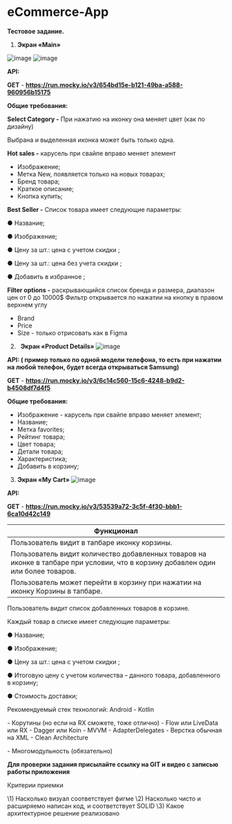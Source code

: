 # eCommerce-App

**Тестовое задание.**

1. **Экран «Main»**

![image](https://user-images.githubusercontent.com/84706749/199922053-b62ebaab-85fe-4ad5-ad7c-8bdc3be2050c.png)
![image](https://user-images.githubusercontent.com/84706749/199922171-cf4774d3-e11d-48b1-84da-63da77418451.png)



**API:**

**GET** - **https://run.mocky.io/v3/654bd15e-b121-49ba-a588-960956b15175**

**Общие требования:**

**Select Category -** При нажатию на иконку она меняет цвет (как по дизайну)

Выбрана и выделенная иконка может быть только одна.


**Hot sales -** карусель при свайпе вправо меняет элемент

- Изображение;
- Метка New, появляется только на новых товарах;
- Бренд товара;
- Краткое описание;
- Кнопка купить; 



**Best Seller -** Список товара имеет следующие параметры:

●  Название;

●  Изображение;

●  Цену за шт.: цена с учетом скидки ;

●  Цену за шт.: цена без учета скидки ;

●  Добавить в избранное ;


**Filter options -** раскрывающийся список бренда и размера, диапазон цен от 0 до 10000$
Фильтр открывается по нажатии на кнопку в правом верхнем углу

- Brand
- Price
- Size - только отрисовать как в Figma










2. ` `**Экран  «Product Details»**
![image](https://user-images.githubusercontent.com/84706749/199922250-12c4f7ef-8341-491a-a75b-6158a6991c20.png)



**API: ( пример только по одной модели телефона, то есть при нажатии на любой телефон, будет всегда открываться Samsung)**

**GET** - **https://run.mocky.io/v3/6c14c560-15c6-4248-b9d2-b4508df7d4f5**


**Общие требования:** 

- Изображение - карусель при свайпе вправо меняет элемент;
- Название;
- Метка favorites;
- Рейтинг товара;
- Цвет товара;
- Детали товара;
- Характеристика;
- Добавить в корзину;



3. **Экран «My Cart»**
![image](https://user-images.githubusercontent.com/84706749/199922283-a0e1e5d4-d95c-4f20-b3a5-478d913a76c2.png)




**API:**

**GET** - **https://run.mocky.io/v3/53539a72-3c5f-4f30-bbb1-6ca10d42c149**




|**Функционал**|
| - |
|Пользователь видит в тапбаре иконку корзины.|
|Пользователь видит количество добавленных товаров на иконке в тапбаре при условии, что в корзину добавлен один или более товаров.|
|Пользователь может перейти в корзину при нажатии на иконку Корзины в тапбаре.|



Пользователь видит список добавленных товаров в корзине.

Каждый товар в списке имеет следующие параметры:

●  	Название;

●  	Изображение;

●  	Цену за шт.: цена с учетом скидки ;

●  	Итоговую цену с учетом количества ~~-~~ данного товара, добавленного в корзину;

●    Стоимость доставки;



Рекомендуемый стек технологий:
Android
\- Kotlin

\- Корутины (но если на RX сможете, тоже отлично)
\- Flow или LiveData или RX
\- Dagger или Koin
\- MVVM
\- AdapterDelegates
\- Верстка обычная на XML
\- Clean Architecture 

\- Многомодульность (обязательно)


**Для проверки задания присылайте ссылку на GIT и видео с записью работы приложения** 


Критерии приемки

\1) Насколько визуал соответствует фигме
\2) Насколько чисто и расширяемо написан код, и соответствует SOLID
\3) Какое архитектурное решение реализовано




